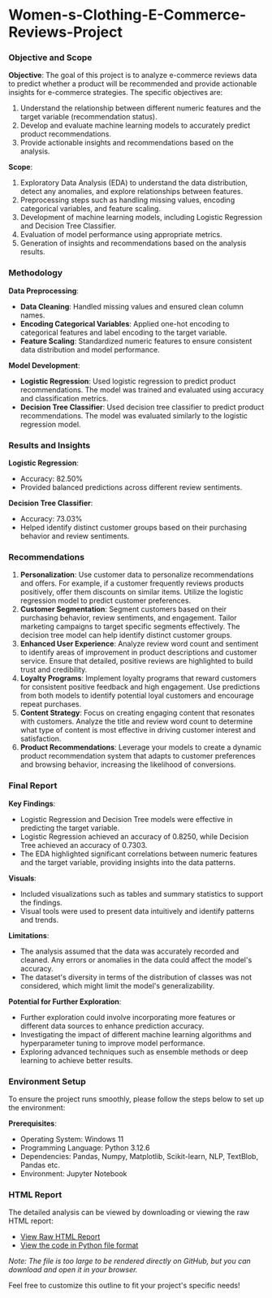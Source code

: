 # Women-s-Clothing-E-Commerce-Reviews-Project

### Objective and Scope
**Objective**: The goal of this project is to analyze e-commerce reviews data to predict whether a product will be recommended and provide actionable insights for e-commerce strategies. The specific objectives are:
1. Understand the relationship between different numeric features and the target variable (recommendation status).
2. Develop and evaluate machine learning models to accurately predict product recommendations.
3. Provide actionable insights and recommendations based on the analysis.

**Scope**:
1. Exploratory Data Analysis (EDA) to understand the data distribution, detect any anomalies, and explore relationships between features.
2. Preprocessing steps such as handling missing values, encoding categorical variables, and feature scaling.
3. Development of machine learning models, including Logistic Regression and Decision Tree Classifier.
4. Evaluation of model performance using appropriate metrics.
5. Generation of insights and recommendations based on the analysis results.

### Methodology
**Data Preprocessing**:
- **Data Cleaning**: Handled missing values and ensured clean column names.
- **Encoding Categorical Variables**: Applied one-hot encoding to categorical features and label encoding to the target variable.
- **Feature Scaling**: Standardized numeric features to ensure consistent data distribution and model performance.

**Model Development**:
- **Logistic Regression**: Used logistic regression to predict product recommendations. The model was trained and evaluated using accuracy and classification metrics.
- **Decision Tree Classifier**: Used decision tree classifier to predict product recommendations. The model was evaluated similarly to the logistic regression model.

### Results and Insights
**Logistic Regression**:
- Accuracy: 82.50%
- Provided balanced predictions across different review sentiments.

**Decision Tree Classifier**:
- Accuracy: 73.03%
- Helped identify distinct customer groups based on their purchasing behavior and review sentiments.

### Recommendations
1. **Personalization**: Use customer data to personalize recommendations and offers. For example, if a customer frequently reviews products positively, offer them discounts on similar items. Utilize the logistic regression model to predict customer preferences.
2. **Customer Segmentation**: Segment customers based on their purchasing behavior, review sentiments, and engagement. Tailor marketing campaigns to target specific segments effectively. The decision tree model can help identify distinct customer groups.
3. **Enhanced User Experience**: Analyze review word count and sentiment to identify areas of improvement in product descriptions and customer service. Ensure that detailed, positive reviews are highlighted to build trust and credibility.
4. **Loyalty Programs**: Implement loyalty programs that reward customers for consistent positive feedback and high engagement. Use predictions from both models to identify potential loyal customers and encourage repeat purchases.
5. **Content Strategy**: Focus on creating engaging content that resonates with customers. Analyze the title and review word count to determine what type of content is most effective in driving customer interest and satisfaction.
6. **Product Recommendations**: Leverage your models to create a dynamic product recommendation system that adapts to customer preferences and browsing behavior, increasing the likelihood of conversions.

### Final Report
**Key Findings**:
- Logistic Regression and Decision Tree models were effective in predicting the target variable.
- Logistic Regression achieved an accuracy of 0.8250, while Decision Tree achieved an accuracy of 0.7303.
- The EDA highlighted significant correlations between numeric features and the target variable, providing insights into the data patterns.

**Visuals**:
- Included visualizations such as tables and summary statistics to support the findings.
- Visual tools were used to present data intuitively and identify patterns and trends.

**Limitations**:
- The analysis assumed that the data was accurately recorded and cleaned. Any errors or anomalies in the data could affect the model's accuracy.
- The dataset's diversity in terms of the distribution of classes was not considered, which might limit the model's generalizability.

**Potential for Further Exploration**:
- Further exploration could involve incorporating more features or different data sources to enhance prediction accuracy.
- Investigating the impact of different machine learning algorithms and hyperparameter tuning to improve model performance.
- Exploring advanced techniques such as ensemble methods or deep learning to achieve better results.

### Environment Setup
To ensure the project runs smoothly, please follow the steps below to set up the environment:

**Prerequisites**:
- Operating System: Windows 11
- Programming Language: Python 3.12.6
- Dependencies: Pandas, Numpy, Matplotlib, Scikit-learn, NLP, TextBlob, Pandas etc.
- Environment: Jupyter Notebook

### HTML Report
The detailed analysis can be viewed by downloading or viewing the raw HTML report:

- [View Raw HTML Report](https://raw.githubusercontent.com/rbsvd/Women-s-Clothing-E-Commerce-Reviews-Project/refs/heads/main/Women's%20Clothing%20E-Commerce%20Reviews%20Project.html)
- [View the code in Python file format](https://drive.google.com/file/d/1h83wJBLUbjYbjGQLqKuljRf4Zrvk9wSa/view?usp=drive_link)

*Note: The file is too large to be rendered directly on GitHub, but you can download and open it in your browser.*

Feel free to customize this outline to fit your project's specific needs!
